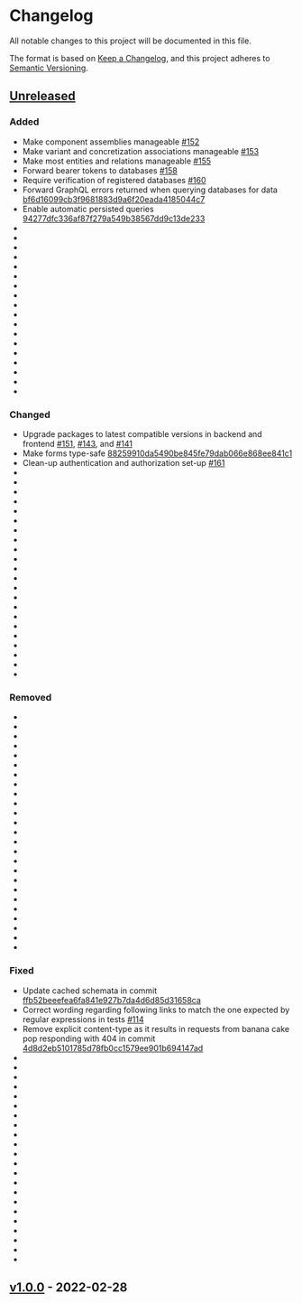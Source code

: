 # Changelog

All notable changes to this project will be documented in this file.

The format is based on [Keep a Changelog](https://keepachangelog.com/en/1.0.0/),
and this project adheres to [Semantic Versioning](https://semver.org/spec/v2.0.0.html).

## [Unreleased]

### Added

- Make component assemblies manageable [#152](https://github.com/building-envelope-data/metabase/pull/152)
- Make variant and concretization associations manageable [#153](https://github.com/building-envelope-data/metabase/pull/153)
- Make most entities and relations manageable [#155](https://github.com/building-envelope-data/metabase/pull/155)
- Forward bearer tokens to databases [#158](https://github.com/building-envelope-data/metabase/pull/158)
- Require verification of registered databases [#160](https://github.com/building-envelope-data/metabase/pull/160)
- Forward GraphQL errors returned when querying databases for data [bf6d16099cb3f9681883d9a6f20eada4185044c7](https://github.com/building-envelope-data/metabase/commit/bf6d16099cb3f9681883d9a6f20eada4185044c7)
- Enable automatic persisted queries [94277dfc336af87f279a549b38567dd9c13de233](https://github.com/building-envelope-data/metabase/commit/94277dfc336af87f279a549b38567dd9c13de233)
-
-
-
-
-
-
-
-
-
-
-
-
-
-
-
-
-
-

### Changed

- Upgrade packages to latest compatible versions in backend and frontend [#151](https://github.com/building-envelope-data/metabase/pull/151), [#143](https://github.com/building-envelope-data/metabase/pull/143), and [#141](https://github.com/building-envelope-data/metabase/pull/141)
- Make forms type-safe [88259910da5490be845fe79dab066e868ee841c1](https://github.com/building-envelope-data/metabase/commit/88259910da5490be845fe79dab066e868ee841c1)
- Clean-up authentication and authorization set-up [#161](https://github.com/building-envelope-data/metabase/pull/161)
-
-
-
-
-
-
-
-
-
-
-
-
-
-
-
-
-
-
-
-
-
-

### Removed

-
-
-
-
-
-
-
-
-
-
-
-
-
-
-
-
-
-
-
-
-
-
-
-
-

### Fixed

- Update cached schemata in commit [ffb52beeefea6fa841e927b7da4d6d85d31658ca](https://github.com/building-envelope-data/metabase/commit/ffb52beeefea6fa841e927b7da4d6d85d31658ca)
- Correct wording regarding following links to match the one expected by regular expressions in tests [#114](https://github.com/building-envelope-data/metabase/pull/114)
- Remove explicit content-type as it results in requests from banana cake pop responding with 404 in commit [4d8d2eb5101785d78fb0cc1579ee901b694147ad](https://github.com/building-envelope-data/metabase/commit/4d8d2eb5101785d78fb0cc1579ee901b694147ad)
-
-
-
-
-
-
-
-
-
-
-
-
-
-
-
-
-
-
-
-
-
-

## [v1.0.0] - 2022-02-28

[Unreleased]: https://github.com/building-envelope-data/metabase/compare/v1.0.0...HEAD

[v1.0.0]: https://github.com/building-envelope-data/metabase/compare/5e4c6579bc7b596502c0bc9318cf24435bed2c80...v1.0.0

